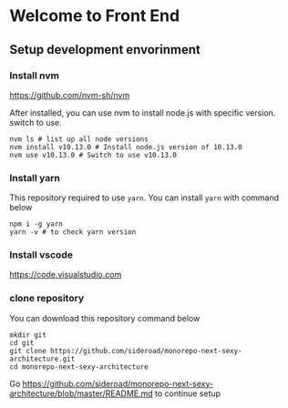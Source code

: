 # Welcome to Front End

## Setup development envorinment

### Install nvm
https://github.com/nvm-sh/nvm

After installed, you can use nvm to install node.js with specific version. switch to use.
```
nvm ls # list up all node versions
nvm install v10.13.0 # Install node.js version of 10.13.0
nvm use v10.13.0 # Switch to use v10.13.0
```

### Install yarn
This repository required to use `yarn`. You can install `yarn` with command below
```
npm i -g yarn
yarn -v # to check yarn version
```

### Install vscode
https://code.visualstudio.com

### clone repository
You can download this repository command below

```
mkdir git
cd git
git clone https://github.com/sideroad/monorepo-next-sexy-architecture.git
cd monorepo-next-sexy-architecture
```

Go https://github.com/sideroad/monorepo-next-sexy-architecture/blob/master/README.md to continue setup
